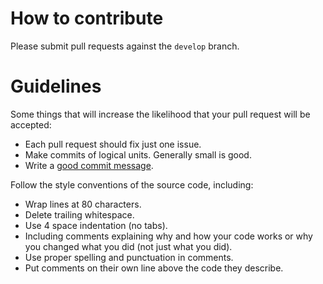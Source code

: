 # How to contribute

Please submit pull requests against the `develop` branch.

# Guidelines
Some things that will increase the likelihood that your pull request will be
accepted:

- Each pull request should fix just one issue.
- Make commits of logical units. Generally small is good.
- Write a [good commit message](http://chris.beams.io/posts/git-commit/).

Follow the style conventions of the source code, including:
- Wrap lines at 80 characters.
- Delete trailing whitespace.
- Use 4 space indentation (no tabs).
- Including comments explaining why and how your code works or why you changed
  what you did (not just what you did).
- Use proper spelling and punctuation in comments.
- Put comments on their own line above the code they describe.
